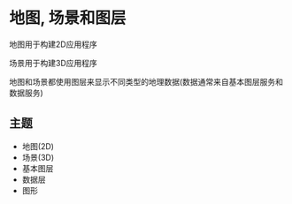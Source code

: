 
# 地图, 场景和图层

地图用于构建2D应用程序

场景用于构建3D应用程序

地图和场景都使用图层来显示不同类型的地理数据(数据通常来自基本图层服务和数据服务)


## 主题

+ 地图(2D)
+ 场景(3D)
+ 基本图层
+ 数据层
+ 图形



